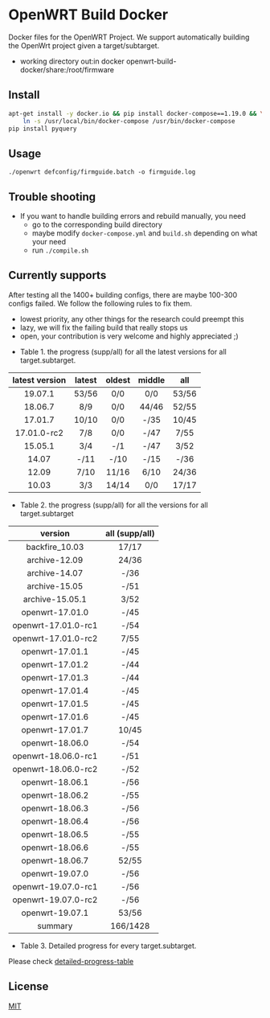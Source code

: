 # OpenWRT Build Docker

Docker files for the OpenWRT Project.
We support automatically building the OpenWrt project given a target/subtarget.

+ working directory out:in docker openwrt-build-docker/share:/root/firmware

## Install

```bash
apt-get install -y docker.io && pip install docker-compose==1.19.0 && \
    ln -s /usr/local/bin/docker-compose /usr/bin/docker-compose
pip install pyquery
```

## Usage

```
./openwrt defconfig/firmguide.batch -o firmguide.log

```

## Trouble shooting

+ If you want to handle building errors and rebuild manually, you need
  - go to the corresponding build directory
  - maybe modify `docker-compose.yml` and `build.sh` depending on what your need
  - run `./compile.sh`


## Currently supports

After testing all the 1400+ building configs, there are maybe 100-300 configs failed.
We follow the following rules to fix them.
- lowest priority, any other things for the research could preempt this
- lazy, we will fix the failing build that really stops us
- open, your contribution is very welcome and highly appreciated ;)

+ Table 1. the progress (supp/all) for all the latest versions for all target.subtarget.

|      latest version     | latest | oldest | middle |  all  |
|:-----------------------:|:------:|:------:|:------:|:-----:|
|         19.07.1         | 53/56  | 0/0    |  0/0   | 53/56 |
|         18.06.7         | 8/9    | 0/0    | 44/46  | 52/55 |
|         17.01.7         | 10/10  | 0/0    |  -/35  | 10/45 |
|       17.01.0-rc2       | 7/8    | 0/0    |  -/47  | 7/55  |
|         15.05.1         | 3/4    | -/1    |  -/47  | 3/52  |
|          14.07          | -/11   | -/10   |  -/15  | -/36  |
|          12.09          | 7/10   | 11/16  |  6/10  | 24/36 |
|          10.03          | 3/3    | 14/14  |  0/0   | 17/17 |

+ Table 2. the progress (supp/all) for all the versions for all target.subtarget

|       version        | all (supp/all) |
|:--------------------:|:--------------:|
|  backfire_10.03      |      17/17     |
|  archive-12.09       |      24/36     |
|  archive-14.07       |      -/36      |
|  archive-15.05       |      -/51      |
|  archive-15.05.1     |      3/52      |
|  openwrt-17.01.0     |      -/45      |
|  openwrt-17.01.0-rc1 |      -/54      |
|  openwrt-17.01.0-rc2 |      7/55      |
|  openwrt-17.01.1     |      -/45      |
|  openwrt-17.01.2     |      -/44      |
|  openwrt-17.01.3     |      -/44      |
|  openwrt-17.01.4     |      -/45      |
|  openwrt-17.01.5     |      -/45      |
|  openwrt-17.01.6     |      -/45      |
|  openwrt-17.01.7     |      10/45     |
|  openwrt-18.06.0     |      -/54      |
|  openwrt-18.06.0-rc1 |      -/51      |
|  openwrt-18.06.0-rc2 |      -/52      |
|  openwrt-18.06.1     |      -/56      |
|  openwrt-18.06.2     |      -/55      |
|  openwrt-18.06.3     |      -/56      |
|  openwrt-18.06.4     |      -/56      |
|  openwrt-18.06.5     |      -/55      |
|  openwrt-18.06.6     |      -/55      |
|  openwrt-18.06.7     |      52/55     |
|  openwrt-19.07.0     |      -/56      |
|  openwrt-19.07.0-rc1 |      -/56      |
|  openwrt-19.07.0-rc2 |      -/56      |
|  openwrt-19.07.1     |      53/56     |
|      summary         |    166/1428    |

+ Table 3. Detailed progress for every target.subtarget.

Please check [detailed-progress-table](./latest-process.md) 

## License

[MIT](./LICENSE)
